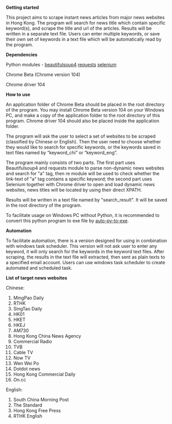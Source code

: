 **Getting started**

This project aims to scrape instant news articles from major news websites in Hong Kong. The program will search for news title which contain specific keyword(s), and scrape the title and url of the articles. Results will be written in a separate text file. Users can enter multiple keywords, or save their own set of keywords in a text file which will be automatically read by the program. 

**Dependencies**

Python modules - 
[beautifulsoup4](https://pypi.org/project/beautifulsoup4/)
[requests](https://pypi.org/project/requests/)
[selenium](https://pypi.org/project/selenium/)

Chrome Beta (Chrome version 104)

Chrome driver 104

**How to use**

An application folder of Chrome Beta should be placed in the root directory of the program. You may install Chrome Beta version 104 on your Windows PC, and make a copy of the application folder to the root directory of this program. Chrome driver 104 should also be placed inside the application folder. 

The program will ask the user to select a set of websites to be scraped (classified by Chinese or English). Then the user need to choose whether they would like to search for specific keywords, or the keywords saved in text files named by “keyword_chi” or “keyword_eng”.

The program mainly consists of two parts. The first part uses Beautifulsoup4 and requests module to parse non-dynamic news websites and search for "a" tag, then re module will be used to check whether the link-text of "a" tag contains a specific keyword; the second part uses Selenium together with Chrome driver to open and load dynamic news websites, news titles will be located by using their direct XPATH. 

Results will be written in a text file named by "search_result". It will be saved in the root directory of the program.

To facilitate usage on Windows PC without Python, it is recommended to convert this python program to exe file by [auto-py-to-exe](https://pypi.org/project/auto-py-to-exe/).

**Automation**

To facilitate automation, there is a version designed for using in combination with windows task scheduler. This version will not ask user to enter any keyword, it will only search for the keywords in the keyword text files. After scraping, the results in the text file will extracted, then sent as plain texts to a specified email account. Users can use windows task scheduler to create automated and scheduled task.

**List of target news websites**

Chinese:
1.	MingPao Daily
2.	RTHK
3.	SingTao Daily
4.	HK01
5.	HKET
6.	HKEJ
7.	AM730
8.	Hong Kong China News Agency
9.	Commercial Radio
10.	TVB
11.	Cable TV
12.	Now TV
13.	Wen Wei Po
14.	Dotdot news
15.	Hong Kong Commercial Daily
16.	On.cc

English:
1.	South China Morning Post
2.	The Standard
3.	Hong Kong Free Press
4.	RTHK English